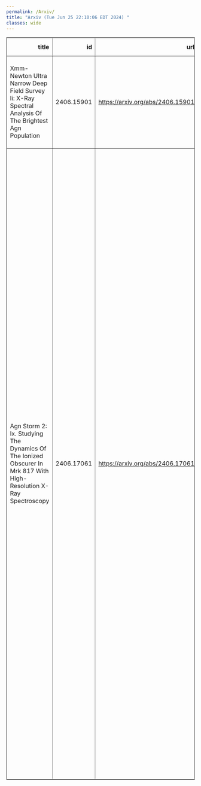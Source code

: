 ```yaml
---
permalink: /Arxiv/
title: "Arxiv (Tue Jun 25 22:10:06 EDT 2024) "
classes: wide
---
```

<table border="1" class="dataframe">
  <thead>
    <tr style="text-align: right;">
      <th>title</th>
      <th>id</th>
      <th>url</th>
      <th>authors</th>
      <th>Local Authors</th>
    </tr>
  </thead>
  <tbody>
    <tr>
      <td>Xmm-Newton Ultra Narrow Deep Field Survey Ii: X-Ray Spectral Analysis Of   The Brightest Agn Population</td>
      <td>2406.15901</td>
      <td><a href="https://arxiv.org/abs/2406.15901" target="_blank">https://arxiv.org/abs/2406.15901</a></td>
      <td>M. Elías-Chávez, A. L. Longinotti, Y. Krongold, D. Rosa-González, C. Vignali, S. Mathur, T. Miyaji, Y. D. Mayya, F. Nicastro</td>
      <td>Smita Mathur</td>
    </tr>
    <tr>
      <td>Agn Storm 2: Ix. Studying The Dynamics Of The Ionized Obscurer In Mrk   817 With High-Resolution X-Ray Spectroscopy</td>
      <td>2406.17061</td>
      <td><a href="https://arxiv.org/abs/2406.17061" target="_blank">https://arxiv.org/abs/2406.17061</a></td>
      <td>Fatima Zaidouni, Erin Kara, Peter Kosec, Missagh Mehdipour, Daniele Rogantini, Gerard A. Kriss, Ehud Behar, Jelle Kaastra, Aaron J. Barth, Edward M. Cackett, Gisella De Rosa, Yasaman Homayouni, Keith Horne, Hermine Landt, Nahum Arav, Misty C. Bentz, Michael S. Brotherton, Elena Dalla Bontà, Maryam Dehghanian, Gary J. Ferland, Carina Fian, Jonathan Gelbord, Michael R. Goad, Diego H. González Buitrago, Catherine J. Grier, Patrick B. Hall, Chen Hu, Dragana Ilić, Shai Kaspi, Christopher S. Kochanek, Andjelka B. Kovačević, Daniel Kynoch, Collin Lewin, John Montano, Hagai Netzer, Jack M. M. Neustadt, Christos Panagiotou, Ethan R. Partington, Rachel Plesha, Luka Č. Popović, Daniel Proga, Thaisa Storchi-Bergmann, David Sanmartim, Matthew R. Siebert, Matilde Signorini, Marianne Vestergaard, Tim Waters, Ying Zu</td>
      <td>Christopher Kochanek</td>
    </tr>
  </tbody>
</table>